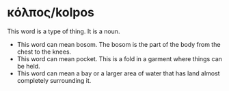 # κόλπος/kolpos
This word is a type of thing. It is a noun.
* This word can mean bosom. The bosom is the part of the body from the chest to the knees.
* This word can mean pocket. This is a fold in a garment where things can be held.
* This word can mean a bay or a larger area of water that has land almost completely surrounding it.
